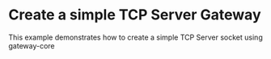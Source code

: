 # Create a simple TCP Server Gateway

This example demonstrates how to create a simple TCP Server socket using gateway-core
